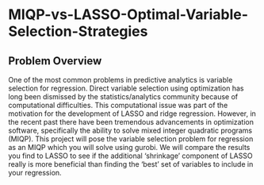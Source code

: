 # MIQP-vs-LASSO-Optimal-Variable-Selection-Strategies

## Problem Overview
One of the most common problems in predictive analytics is variable selection for regression. Direct variable selection using optimization has long been dismissed by the statistics/analytics community because of computational difficulties. This computational issue was part of the motivation for the development of LASSO and ridge regression. However, in the recent past there have been tremendous advancements in optimization software, specifically the ability to solve mixed integer quadratic programs (MIQP). This project will pose the variable selection problem for regression as an MIQP which you will solve using gurobi. We will compare the results you find to LASSO to see if the additional ‘shrinkage’ component of LASSO really is more beneficial than finding the ‘best’ set of variables to include in your regression.
